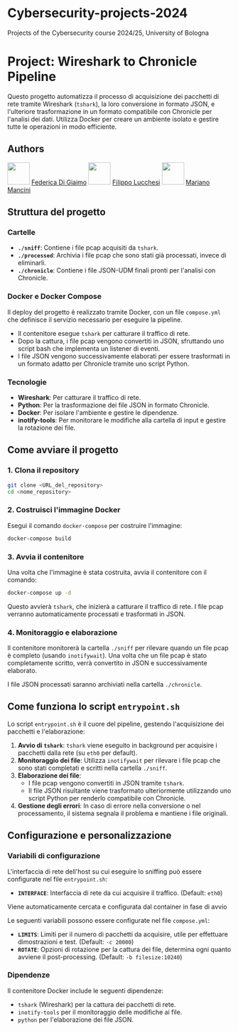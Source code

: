 # Cybersecurity-projects-2024
Projects of the Cybersecurity course 2024/25, University of Bologna

# Project: Wireshark to Chronicle Pipeline

Questo progetto automatizza il processo di acquisizione dei pacchetti di rete tramite Wireshark (`tshark`), la loro conversione in formato JSON, e l'ulteriore trasformazione in un formato compatibile con Chronicle per l'analisi dei dati. Utilizza Docker per creare un ambiente isolato e gestire tutte le operazioni in modo efficiente.

## Authors
<img src="https://github.com/federicadigiaimo.png" width="50" height="50"> [Federica Di Giaimo](https://github.com/federicadigiaimo)
<img src="https://github.com/fillol.png" width="50" height="50"> [Filippo Lucchesi](https://github.com/fillol) 
<img src="https://github.com/Mariman1234.png" width="50" height="50"> [Mariano Mancini](https://github.com/Mariman1234) 

## Struttura del progetto

### Cartelle

- **`./sniff`**: Contiene i file pcap acquisiti da `tshark`.
- **`./processed`**: Archivia i file pcap che sono stati già processati, invece di eliminarli.
- **`./chronicle`**: Contiene i file JSON-UDM finali pronti per l'analisi con Chronicle.

### Docker e Docker Compose

Il deploy del progetto è realizzato tramite Docker, con un file `compose.yml` che definisce il servizio necessario per eseguire la pipeline.

- Il contenitore esegue `tshark` per catturare il traffico di rete.
- Dopo la cattura, i file pcap vengono convertiti in JSON, sfruttando uno script bash che implementa un listener di eventi.
- I file JSON vengono successivamente elaborati per essere trasformati in un formato adatto per Chronicle tramite uno script Python.

### Tecnologie

- **Wireshark**: Per catturare il traffico di rete.
- **Python**: Per la trasformazione dei file JSON in formato Chronicle.
- **Docker**: Per isolare l'ambiente e gestire le dipendenze.
- **inotify-tools**: Per monitorare le modifiche alla cartella di input e gestire la rotazione dei file.

## Come avviare il progetto

### 1. Clona il repository

```bash
git clone <URL_del_repository>
cd <nome_repository>
```

### 2. Costruisci l'immagine Docker

Esegui il comando `docker-compose` per costruire l'immagine:

```bash
docker-compose build
```

### 3. Avvia il contenitore

Una volta che l'immagine è stata costruita, avvia il contenitore con il comando:

```bash
docker-compose up -d
```

Questo avvierà `tshark`, che inizierà a catturare il traffico di rete. I file pcap verranno automaticamente processati e trasformati in JSON.

### 4. Monitoraggio e elaborazione

Il contenitore monitorerà la cartella `./sniff` per rilevare quando un file pcap è completo (usando `inotifywait`). Una volta che un file pcap è stato completamente scritto, verrà convertito in JSON e successivamente elaborato.

I file JSON processati saranno archiviati nella cartella `./chronicle`.

## Come funziona lo script `entrypoint.sh`

Lo script `entrypoint.sh` è il cuore del pipeline, gestendo l'acquisizione dei pacchetti e l'elaborazione:

1. **Avvio di `tshark`**: `tshark` viene eseguito in background per acquisire i pacchetti dalla rete (su `eth0` per default).
2. **Monitoraggio dei file**: Utilizza `inotifywait` per rilevare i file pcap che sono stati completati e scritti nella cartella `./sniff`.
3. **Elaborazione dei file**:
   - I file pcap vengono convertiti in JSON tramite `tshark`.
   - Il file JSON risultante viene trasformato ulteriormente utilizzando uno script Python per renderlo compatibile con Chronicle.
4. **Gestione degli errori**: In caso di errore nella conversione o nel processamento, il sistema segnala il problema e mantiene i file originali.

## Configurazione e personalizzazione

### Variabili di configurazione

L'interfaccia di rete dell'host su cui eseguire lo sniffing può essere configurate nel file `entrypoint.sh`:

- **`INTERFACE`**: Interfaccia di rete da cui acquisire il traffico. (Default: `eth0`)

Viene automaticamente cercata e configurata dal container in fase di avvio

Le seguenti variabili possono essere configurate nel file `compose.yml`:

- **`LIMITS`**: Limiti per il numero di pacchetti da acquisire, utile per effettuare dimostrazioni e test. (Default: `-c 20000`)
- **`ROTATE`**: Opzioni di rotazione per la cattura dei file, determina ogni quanto avviene il post-processing. (Default: `-b filesize:10240`)

### Dipendenze

Il contenitore Docker include le seguenti dipendenze:

- `tshark` (Wireshark) per la cattura dei pacchetti di rete.
- `inotify-tools` per il monitoraggio delle modifiche ai file.
- `python` per l'elaborazione dei file JSON.
